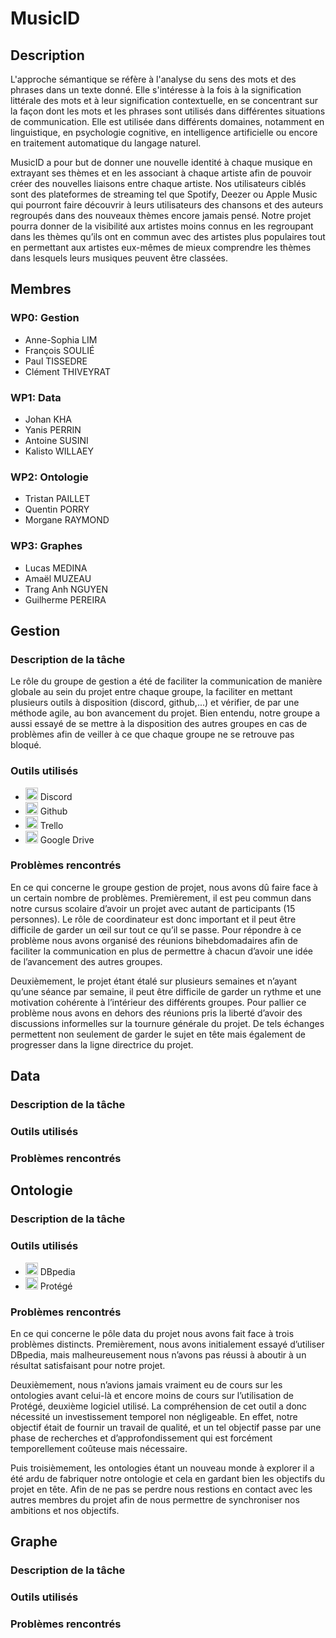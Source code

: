 # MusicID

## Description

L'approche sémantique se réfère à l'analyse du sens des mots et des phrases dans un texte donné. Elle s'intéresse à la fois à la signification littérale des mots et à leur signification contextuelle, en se concentrant sur la façon dont les mots et les phrases sont utilisés dans différentes situations de communication. Elle est utilisée dans différents domaines, notamment en linguistique, en psychologie cognitive, en intelligence artificielle ou encore en traitement automatique du langage naturel.

MusicID a pour but de donner une nouvelle identité à chaque musique en extrayant ses thèmes et en les associant à chaque artiste afin de pouvoir créer des nouvelles liaisons entre chaque artiste. Nos utilisateurs ciblés sont des plateformes de streaming tel que Spotify, Deezer ou Apple Music qui pourront faire découvrir à leurs utilisateurs des chansons et des auteurs regroupés dans des nouveaux thèmes encore jamais pensé. Notre projet pourra donner de la  visibilité aux artistes moins connus en les regroupant dans les thèmes qu’ils ont en commun avec des artistes plus populaires tout en permettant aux artistes eux-mêmes de mieux comprendre les thèmes dans lesquels leurs musiques peuvent être classées.

## Membres

### WP0: Gestion
- Anne-Sophia LIM
- François SOULIÉ
- Paul TISSEDRE
- Clément THIVEYRAT

### WP1: Data
- Johan KHA
- Yanis PERRIN
- Antoine SUSINI
- Kalisto WILLAEY

### WP2: Ontologie
- Tristan PAILLET
- Quentin PORRY
- Morgane RAYMOND

### WP3: Graphes
- Lucas MEDINA
- Amaël MUZEAU
- Trang Anh NGUYEN
- Guilherme PEREIRA

## Gestion

### Description de la tâche

Le rôle du groupe de gestion a été de faciliter la communication de manière globale au sein du projet entre chaque groupe, la faciliter en mettant plusieurs outils à disposition (discord, github,...) et vérifier, de par une méthode agile, au bon avancement du projet. Bien entendu, notre groupe a aussi essayé de se mettre à la disposition des autres groupes en cas de problèmes afin de veiller à ce que chaque groupe ne se retrouve pas bloqué. 

### Outils utilisés

- <img src="https://japaniste.fr/wp-content/uploads/2019/12/discord-logo-logodownload-download-logotipos-1.png" width="20" height="20"> Discord 
- <img src="https://i.imgur.com/3KuWqKX.jpg" width="20" height="20"> Github
- <img src="https://i.imgur.com/z9csoYY.png" width="20" height="20"> Trello
- <img src="https://i.imgur.com/uJpua3V.png" width="20" height="20"> Google Drive


### Problèmes rencontrés

En ce qui concerne le groupe gestion de projet, nous avons dû faire face à un certain nombre de problèmes. Premièrement, il est peu commun dans notre cursus scolaire d’avoir un projet avec autant de participants (15 personnes). Le rôle de coordinateur est donc important et il peut être difficile de garder un œil sur tout ce qu’il se passe. Pour répondre à ce problème nous avons organisé des réunions bihebdomadaires afin de faciliter la communication en plus de permettre à chacun d’avoir une idée de l’avancement des autres groupes. 

Deuxièmement, le projet étant étalé sur plusieurs semaines et n’ayant qu’une séance par semaine, il peut être difficile de garder un rythme et une motivation cohérente à l’intérieur des différents groupes. Pour pallier ce problème nous avons en dehors des réunions pris la liberté d’avoir des discussions informelles sur la tournure générale du projet. De tels échanges permettent non seulement de garder le sujet en tête mais également de progresser dans la ligne directrice du projet.  

## Data

### Description de la tâche

### Outils utilisés

### Problèmes rencontrés








## Ontologie

### Description de la tâche

### Outils utilisés

- <img src="https://i.imgur.com/ScPGXjg.png" width="20" height="20"> DBpedia
- <img src="https://i.imgur.com/MVFCXVt.gif" width="20" height="20"> Protégé



### Problèmes rencontrés

En ce qui concerne le pôle data du projet nous avons fait face à trois problèmes distincts. Premièrement, nous avons initialement essayé d’utiliser DBpedia, mais malheureusement nous n’avons pas réussi à aboutir à un résultat satisfaisant pour notre projet.

Deuxièmement, nous n’avions jamais vraiment eu de cours sur les ontologies avant celui-là et encore moins de cours sur l’utilisation de Protégé, deuxième logiciel utilisé. La compréhension de cet outil a donc nécessité un investissement temporel non négligeable. En effet, notre objectif était de fournir un travail de qualité, et un tel objectif passe par une phase de recherches et d’approfondissement qui est forcément temporellement coûteuse mais nécessaire. 

Puis troisièmement, les ontologies étant un nouveau monde à explorer il a été ardu de fabriquer notre ontologie et cela en gardant bien les objectifs du projet en tête. Afin de ne pas se perdre nous restions en contact avec les autres membres du projet afin de nous permettre de synchroniser nos ambitions et nos objectifs.


## Graphe

### Description de la tâche

### Outils utilisés

### Problèmes rencontrés


